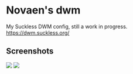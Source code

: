 # Novaen's dwm
My Suckless DWM config, still a work in progress. 
https://dwm.suckless.org/


## Screenshots
<img src="https://i.imgur.com/8RZOvG8.png">
<img src="https://i.imgur.com/vwcv4sN.png">
